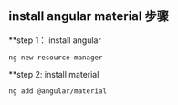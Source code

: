 ## install angular material 步骤


**step 1： install angular

    ng new resource-manager

**step 2: install material
    
    ng add @angular/material
